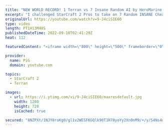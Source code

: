 ```yaml
---
title: "NEW WORLD RECORD! 1 Terran vs 7 Insane Random AI by HeroMarine (PiG Reacts) - StarCraft 2"
excerpt: "I challenged StarCraft 2 Pros to take on 7 Random INSANE Cheater AIs at once! uThermal broke the world record last week with his 1 Terran vs 7 Insane Zerg AI video. Now @HeroMarine  has stepped up with 1 Terran vs 7 Insane Random AIs! Incredible!  Check out Heromarine's World Record here: https://www.youtube.com/watch?v=nCmrf55k_Gk&ab_channel=HeroMarine"
originalUrl: https://youtube.com/watch?v=9-J4ciSIE60
type: video
length: PT1H13M40S
publishedDateTime: 2022-09-10T02:41:29Z
heat: 112

featuredContent: "<iframe width=\"800\" height=\"500\" frameborder=\"0\" src=\"https://www.youtube.com/embed/9-J4ciSIE60\" allow=\"accelerometer; autoplay; encrypted-media; gyroscope; picture-in-picture\" allowfullscreen></iframe>"

provider:
  name: PiG
  domain: youtube.com

topics:
  - StarCraft 2
  - Terran

images:
  - url: https://i.ytimg.com/vi/9-J4ciSIE60/maxresdefault.jpg
    width: 1280
    height: 720
    isCached: true

secured: "8NZPXt/1NJY8roKg0/gl1v2WESFKGQlk90T1H78yoYy2Xn0nM9/+/y/S4Ns4u1G7Lcvt46lyZEaXSX5uCktLIBzfM1eWbW/lNNoNFjoFDV5KA/VcAuZbuN21on7W7O60vpct1VZTo29ti+Qs46eM1RlDlAEWy6zhmf7mYEfz6EgIVN+WeApH16yAOnGqK/d+icZ5mpvRlmrkarjorKiJH5AIzf6GlmYRpzRFlty0m2drWvH9sToMMmi91ns9UbowI76M8q/JE3rCbWQQNmB436la/t5MM8mJqtyxmr8+BYobC2HsC7/UoHAFDuJtBIFHNx5cC+O0bndLpY0PXxpt2e30GmWCkE09x0GWQbLq/2zepdL5VR71XmJKTREcEaNI+LHZvmc0kh3GyZekrxmw5FZJv+hCeU2MFptyh1BisfQ=;uC8VSIsI6AxIwy4L9eHFWw=="
---
```


